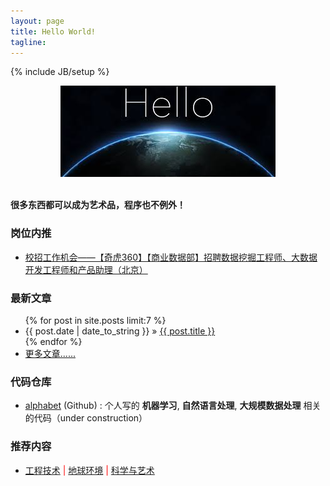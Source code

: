 ```yaml
---
layout: page
title: Hello World!
tagline: 
---
```

{% include JB/setup %}

<div align="center">
  <img src="/images/index-figure1.jpg" style="max-width:344px; text-align:center" alt=""/>
</div>

<br />

**很多东西都可以成为艺术品，程序也不例外！**

### 岗位内推

+ [校招工作机会——【奇虎360】【商业数据部】招聘数据挖掘工程师、大数据开发工程师和产品助理（北京）](http://vividfree.github.io/%E5%86%85%E6%8E%A8/2017/08/13/job-opportunity-campus-recruitment)

### 最新文章

<ul class="posts">
  {% for post in site.posts limit:7 %}
    <li><span>{{ post.date | date_to_string }}</span> &raquo; <a href="{{ BASE_PATH }}{{ post.url }}">{{ post.title }}</a></li>
  {% endfor %}
  <li><a href="/archive.html">更多文章......</a></li>
</ul>

### 代码仓库

+ [alphabet](https://github.com/vividfree/alphabet) (Github) : 个人写的 **机器学习**, **自然语言处理**, **大规模数据处理** 相关的代码（under construction）

### 推荐内容

+ <a href="/2015/11/02/recommended-technology">工程技术</a> <font color='red'>|</font> <a href="/2015/11/02/recommended-environment">地球环境</a> <font color='red'>|</font> <a href="/2015/11/02/recommended-science-and-art">科学与艺术</a>
